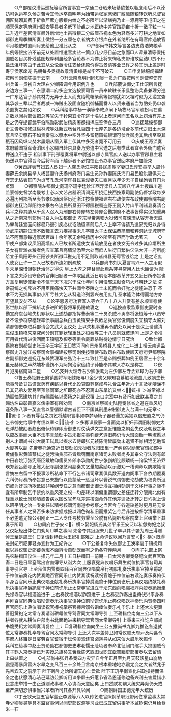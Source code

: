 <!-- { "loadSidebar": true } -->
　　○户部覆议漕运巡抚等官所言事宜一京通二仓晒米场基欲甃以甎庶雨后不以淖妨可免运卒久候之苦今宜令运卒自明年为始带运张家湾诸厂敝甎随粮转送听总督官佣匠甃砌其费于折收芦蓆方版银内给之不必限年以渐缮完乃止一涿鹿等卫屯田之在顺天保定等府涿州固安等县者多低下沙鹻之地正统中差官踏勘亩十折一徵子粒一斗二升近年差官清查额外新增地土亩徵银二分四厘虽视本色为轻然多非可耕之地宜如都御史周季麟所奏止徵银一分五厘在京者纳太仓银库在外者纳所在有司官库遇放官军月粮依时直间月支给他卫准此从之
　　○户部尚书韩文等言各边支费浩繁粮草年例等银接济不前无从处置惟遣官卖盐一策庶几少纾目前之急而□人谭景清等假托国戚名目买补残盐图规厚利虽经多官论奏不为停止将来徇私夹带谁敢盘诘□贾不行盐法沮坏实由于此宜从公论亟令住支给还原价得旨景清等业已许之矣其勿止盖是时寿宁侯家席宠  先朝每多奥援故景清夤缘是举牢不可破云
　　○壬申复除服阕福建按察司副使陈振于云南
　　○升云南嵩明州同知吴一贯为广西按察司副使整饬宾州兵备一贯初自大理右少卿降调今用诏例升也
　　○兵部覆议御史王仕昭所言抚安边方三事一广东惠潮二府多盗宜选按察司官一员奉敕驻长乐县整饬兵备兼理分巡一广东达官子孙其材力无异于土人而支给靴帽柴薪等银物犹如父祖时似为太滥宜查其承袭三辈以后者裁减一海贼出没固宜随机御捕而番人以货来通者当为酌处仍申袭杀匿货之禁诏如议
　　○兵科给事中杨一渶等奉敕点闸下场牧马官军疏拐马在逃之数以闻兵部议把总等官失于钤束宜令在逃十名以上者逮问而五名以上罚治有差上是之仍夺提督武平伯陈勋彰武伯杨质署都指挥庄鉴俸各三月
　　○巡抚延绥都御史文贵奏报修过榆林城等处新式墩台凡百四十七座先是各边墩台多前代之旧土木深厚且坚实甎石不如贵奏易以甎木中空外坚多留箭窗铳眼谓可伏兵御虏其后虏至毁其甎石因风纵火焚木熏烟从窗入军士伏其中多死者竟不可用云
　　○庆成王奇浈奏本府辅国将军奇滔因小忿輙自赴京具奏乃劳遣中官送之后有类此者宜令外衙门遣官押送庶不违于  祖训事下刑部覆奏将军中尉送以部寺属官庶人送以办事官郡县主君仍送以中官得旨今后将军而下越诉者不必馆馈止令办事官送回本府严加管束
　　○癸酉旌表节妇五人烈妇一人龚氏浙江平阳县民周朝宰妻□氏淳安县举人周忭妻薛氏余姚县举人杨芸妻许氏扬州府海门县生员孙祚妻陈氏海门县民殷洪妻俱夫亡守志无玷表其门为贞节孔氏河南辉县民袁浚妻夫亡匝月以年少无子自经殉表其门为贞烈
　　○都察院左都御史戴珊卒珊字廷珍江西浮梁县人天顺八年进士授四川道监察御史督学南畿考士必以文艺占器识请谒无所挠迁狭西按察司副使仍督学政每岁必遍历列郡所至表节孝以励风俗历迁浙江按察使福建右布政使左布政使都察院右副都御史抚治郧阳约束豪右令流民所垦田不得匿税蜀盗野王刚入竹山平利诸县奏请合兵平之释其胁从千余人召入为刑部右侍郎转左侍郎会勘荆府不法事皆得实议加重典从之迁南京刑部尚书召入为左都御史  孝宗皇帝亲鞫大狱诸司震悚珊从容开析天威为霁每廷宣面问移晷乃退引疾必优诏勉留章前后凡六上卒不得请乃遣家先归以身待命武宗初嗣位珊不敢輙言去力疾视事未几卒赠太子太保谥恭简珊和粹洞达无城府守法不阿而意每近厚居官四十余年家无余积扬历中外所至有声而学政尤著云
　　○甲戌户部集议凤阳高墙庶人已故者所遗使女皆疏放见在者使女无令过多其庶壻所生子女有冒滥衣粮者例应查革且高墙渐添至六处而庶人生衍日繁供亿浩大非一府所能给宜于凤阳寿州正阳钞关所徵□税支用不足则取诸州县无碍官钱给之  上是之诏庶人使女止许一二人已故者所遗如例疏放
　　○兵部尚书刘大夏言韦兴一人之用似乎未足深惜但朝廷治体之得失  皇上大孝之隆替胥此焉系非寻常用人比也臣请为  陛下言之夫添设守备内官非旧额者一体取回此近日明诏本部奏革齐玄又近日所奉旨也方革复用徒使新令不信于天下况兴于成化年间引用憸邪进献奇巧大坏朝廷之法  先帝嗣统之初斥兴不用臣民痛快天下共闻今泰陵之土未乾而令奸党之徒遽进恐于  圣孝不为无损其事似小所亏甚大乞从科道论列罢兴勿用庶几  圣孝隆治体得而地方亦可望其安矣不从
　　○论平思恩府功官军人等六千八十八人升赏有差永顺宣慰使彭世麒以部下擒斩功多进阶昭毅将军仍赐敕褒之
　　○巡按直隶监察御史夏时查勘宣府虞台岭失机罪状以上遂劾都指挥曹泰等二十员杀贼不勇参将张桓等十八员守备不设参将李稽轻率偾事副总兵白玉黄镇束手畏敌总兵官张俊调度失宜镇守太监刘清都御史李进兵部请会文武大臣议处  上以失机事重再令酌处以闻于是议上请逮清进俊玉镇稽来京究问分别其罪状轻重处之桓泰等三十八员则就彼逮问  上是之令推可用者代清进俊回而玉镇稽及桓泰等俱令戴罪杀贼待边情宁日究治
　　○致仕都察院右副都御史张玉卒玉字廷王□赞河间府景州吴桥县人成化二年进士授云南道监察御史升浙江按察司佥事福建按察司副使按察使布政司右布政使顺天府府尹都察院右副都御史巡抚辽东兼赞理军务弘治十三年致仕至是卒赐祭葬如例王居官三十余年虽无赫赫之声然端朴谨饬不为阿狥治家俭约子孙能奉其教人亦以是称之
　　○夜月犯房宿南第二星
　　○乙亥升大理寺右少卿张鸾为左少卿左寺丞邓璋为右少卿
　　○鲁王奏钜野王府镇国将军阳铢阳与□金少丧父即知哀慕触地流血几致殒生长能事母备甘旨谨医药有疾蕲以身代比殁哀毁葬祭咸与礼合兹年近六十言及犹哽涕不已其兄弟友爱笃至预修同室之圹即死亦不忍离山东旱饥又尝＜锍-釒＞减常禄以助赈恤愿建坊其门特赐嘉名以褒扬之礼部议覆  上曰宗室中有贤行如此朕甚嘉之其赐坊名曰彰善嘉义俾宗室有所劝焉
　　○南京监察御史陆昆奏修省之道在重风纪谨条陈八事一奖直言以警循默谓古者臣下不匡其刑墨宋制御史入台满十旬无章＜锍-釒＞者有辱台之罚乞将越职言事如李梦旸杨子器者量加奖擢以倡忠直之气仍乞令御史给事中考绩以章＜锍-釒＞多寡课殿家一复面劾以折奸邪谓旧制御史大班弹劾被劾者趋出俯伏待罪即唐御史对仗读弹文之意近惟施之朝会失仪及朝觐之年以应故事而大臣不法率具章劾中旨未报先事弥缝乞遵旧典仍令大班面劾一明淑慝以别人才谓尚书刘大厦王轼具以疾求去侍郎张元祯陈清皆屡劾未退贤不肖相远乞勉留大厦等以副  先帝眷托通查近日屡劾如元桢者放归田里一严纠察以励庶官谓如郎中黄俌张彩黄暐蔡栻之徒污浊贪邪虽皆黜罚而南京诸司未败者尚多其奉公守法则有郎中田岩姚汀张宪唐臣戴敏仰儒员外郎李承勋胡世宁张嵿胡锭顾璘杨一钧梁锦王济乔瑛郑毅吕夔寺正陈大纪寺副张芝司副秦文乞量加奖励以示激劝一稽词命以防欺毙谓言妨左右留中不报事涉所私命下不行乞令诸司章奏俱具数开送内阁事下各依期覆奏六科仍月奏所奉旨意已未施行以绝蒙蔽一惩沮坏以餋锐气谓御史论劾或为权贵所沮伤或为奸贪所欺诋固非宪纲专任之意而都御史御史淂互相纠劾则于文移行事之际不宜有所牵制乞申禁约以重风宪之权一均差转以消偏重谓御史差任迁转分限南北似有轻重以致士风颓陋或告病以图改官乞除差巡按面命外其他差遣及迁转之日均拟上请以昭平明之治一专委任以精考核谓河南道参考察之当否今与各道轮差时更月易无专任其事者人之贤否多未访求据成报以润色徇私旧而推奖乞今后非巡按督学清军重事不必差遣尤择公明刚正一二人专任考核务秉至公脱有私毙听都察院堂上官纠举下其奏于所司
　　○初周府世子安＜氵横＞娶妃杨氏其弟平乐王安泛以私怨拘妃之叔父仪妃轻出体仁门劝角□羊之事闻  先帝夺其冠服未几世子卒以其子袭为周王淂赠悼王至是周王氵□复请封杨氏为王妃礼部难之  上命详议以闻乃言安＜氵横＞既淂进封妃所犯罪轻亦宜封为王妃许之
　　○下公差复命失仪御史王涣李玺于镇抚司狱以紏仪御史邵蕃黄瓛不面紏令自劾既而宥之仍各夺俸两月
　　○丙子礼部上祭先农耕耤田仪注一择元年二月十五日耕耤田一前期一日太常寺卿奏祭祀文武百官致斋二日是日早銮驾出宫卤簿导从诣大次  上服衮冕典仪唱乐舞生就位执事官各司其事导引官导  上至拜位内赞奏四拜百官同典仪唱奠帛行初献礼奏乐执事官捧帛爵跪于神位前奠讫内赞奏跪百官同乐止内赞奏读祝读祝官跪于神位前右读讫奏乐奏俯伏平身百官同乐止典仪唱亚献礼奏乐执事官捧爵跪奠于神位前讫乐止典仪唱终献礼奏乐执事官捧爵跪奠于神位前讫乐止太常寺官进立于坛东西向唱赐福胙内赞奏跪搢圭光禄寺官以福酒跪进于  上右奏饮福酒以胙跪进于  上右奏受胙奏出圭俯伏兴平身奏再拜百官同典仪唱彻馔奏乐执事官诣神位前彻馔讫乐止典仪唱送神奏乐内赞奏四拜百官同乐止典仪唱读祝官捧祝掌祭官捧帛馔各诣瘗位奏乐礼毕乐止  上还大次更翼善冠黄袍讫太常寺奏请诣耕耤位导驾官同太常卿导引  上至耕耤位南向三公以下从耕者各就从耕位户部尚书北面跪进耒耜导驾官同太常卿导引  上秉耒三推讫户部尚书跪受耜太常卿奏请复位  上氵□复耕耤位南向坐三公五推尚书九卿九推讫各退就位太常卿奏礼毕导驾官同太常卿导引  上还大次伞盖侍卫如常仪顺天府尹及两县令率庶人终亩是日宴劳百官耆宿于坛傍銮驾还宫卤簿导从如来仪大鼓乐吹振作　　○兵科左给事中赵士贤论劾右都御史史琳老懦无耻顷者奉命北征闭门缩手大损国威令其子鹤入京奏捷已升实授总旗矣又夤缘陈乞觊图世职宜亟罢黜吏部覆奏以去留请  上曰姑置之
　　○礼部尚书张昇条奏四方灾异自今年正月至九月天鼓妖星山崩地震霪雨暴风雷火水旱之变凡百三十余处且言南京根本重地地亦震尤变之大者然兆于  先帝宾天之前示于  陛下践阼之始所谓天心仁爱欲  陛下正玑平衡宣化兴政操持而保全之也伏愿清心洁己延访公卿听用谏争屏去奸慝节省滥恩谨修边备兴利去害爱惜小民念虑举措一由正道则政事和人心协而天意回矣  上曰然朕初嗣大统灾异频仍天戒至严深切恐惧事当兴革者所司其各开具以闻
　　○赐朝鲜国正德元年大统历
　　○丁丑钦天监五官挈壶正李源等八人以传乞进官照例革职冠带闲住掌监事太常寺少卿吴昊等具本监官事例以闻吏部议源等习业已成宜留供事听本监钤束仍月给食米一石
